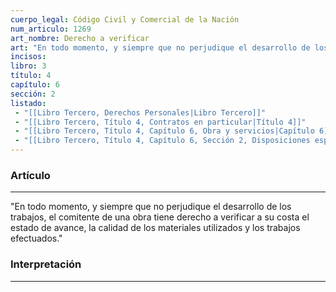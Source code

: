 ```yaml
---
cuerpo_legal: Código Civil y Comercial de la Nación
num_articulo: 1269
art_nombre: Derecho a verificar
art: "En todo momento, y siempre que no perjudique el desarrollo de los trabajos, el comitente de una obra tiene derecho a verificar a su costa el estado de avance, la calidad de los materiales utilizados y los trabajos efectuados."
incisos: 
libro: 3
título: 4
capítulo: 6
sección: 2
listado:
 - "[[Libro Tercero, Derechos Personales|Libro Tercero]]"
 - "[[Libro Tercero, Título 4, Contratos en particular|Título 4]]"
 - "[[Libro Tercero, Título 4, Capítulo 6, Obra y servicios|Capítulo 6]]"
 - "[[Libro Tercero, Título 4, Capítulo 6, Sección 2, Disposiciones especiales para las obras|Sección 2]]"
---
```

### Artículo
---
"En todo momento, y siempre que no perjudique el desarrollo de los trabajos, el comitente de una obra tiene derecho a verificar a su costa el estado de avance, la calidad de los materiales utilizados y los trabajos efectuados."


### Interpretación
---
